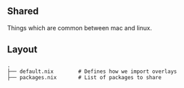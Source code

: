 ## Shared

Things which are common between mac and linux.

## Layout

```
.
├── default.nix        # Defines how we import overlays 
├── packages.nix       # List of packages to share
```
